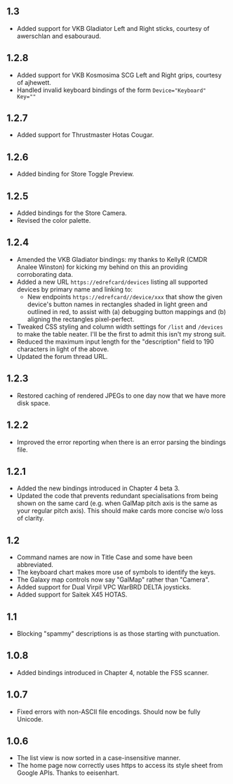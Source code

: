 ## 1.3
* Added support for VKB Gladiator Left and Right sticks, courtesy of awerschlan and esabouraud.

## 1.2.8
* Added support for VKB Kosmosima SCG Left and Right grips, courtesy of ajhewett.
* Handled invalid keyboard bindings of the form `Device="Keyboard" Key=""`

## 1.2.7
* Added support for Thrustmaster Hotas Cougar.

## 1.2.6
* Added binding for Store Toggle Preview.

## 1.2.5
* Added bindings for the Store Camera.
* Revised the color palette.

## 1.2.4

* Amended the VKB Gladiator bindings: my thanks to KellyR (CMDR Analee Winston) for kicking my behind on this an providing corroborating data.
* Added a new URL `https://edrefcard/devices` listing all supported devices by primary name and linking to:
  * New endpoints `https://edrefcard//device/xxx` that show the given device's button names in rectangles shaded in light green and outlined in red, to assist with (a) debugging button mappings and (b) aligning the rectangles pixel-perfect.
* Tweaked CSS styling and column width settings for `/list` and `/devices` to make the table neater. I'll be the first to admit this isn't my strong suit.
* Reduced the maximum input length for the "description" field to 190 characters in light of the above.
* Updated the forum thread URL.

## 1.2.3

* Restored caching of rendered JPEGs to one day now that we have more disk space.

## 1.2.2

* Improved the error reporting when there is an error parsing the bindings file.

## 1.2.1

* Added the new bindings introduced in Chapter 4 beta 3.
* Updated the code that prevents redundant specialisations from being shown on the same card (e.g. when GalMap pitch axis is the same as your regular pitch axis). This should make cards more concise w/o loss of clarity.

## 1.2

* Command names are now in Title Case and some have been abbreviated.
* The keyboard chart makes more use of symbols to identify the keys.
* The Galaxy map controls now say "GalMap" rather than "Camera".
* Added support for Dual Virpil VPC WarBRD DELTA joysticks.
* Added support for Saitek X45 HOTAS.

## 1.1

* Blocking "spammy" descriptions is as those starting with punctuation.

## 1.0.8

* Added bindings introduced in Chapter 4, notable the FSS scanner.

## 1.0.7

* Fixed errors with non-ASCII file encodings. Should now be fully Unicode.

## 1.0.6

* The list view is now sorted in a case-insensitive manner.
* The home page now correctly uses https to access its style sheet from Google APIs. Thanks to eeisenhart.

